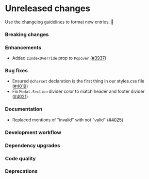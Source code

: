 # Unreleased changes

Use [the changelog guidelines](https://git.io/polaris-changelog-guidelines) to format new entries. 💜

### Breaking changes

### Enhancements

- Added `zIndexOverride` prop to `Popover` ([#3937](https://github.com/Shopify/polaris-react/pull/3937))

### Bug fixes

- Ensured `@charset` declaration is the first thing in our styles.css file ([#4019](https://github.com/Shopify/polaris-react/pull/4019))
- Fix `Modal.Section` divider color to match header and footer divider ([#4021](https://github.com/Shopify/polaris-react/pull/4021))

### Documentation

- Replaced mentions of "invalid" with not "valid" ([#4025](https://github.com/Shopify/polaris-react/pull/4025))

### Development workflow

### Dependency upgrades

### Code quality

### Deprecations
